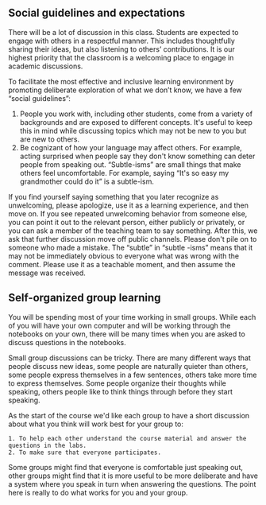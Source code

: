
## Social guidelines and expectations

There will be a lot of discussion in this class. Students are expected to engage with others in a respectful manner. This includes thoughtfully sharing their ideas, but also listening to others’ contributions. It is our highest priority that the classroom is a welcoming place to engage in academic discussions.

To facilitate the most effective and inclusive learning environment by promoting deliberate exploration of what we don’t know, we have a few  “social guidelines”:

1. People you work with, including other students, come from a variety of backgrounds and are exposed to different concepts. It's useful to keep this in mind while discussing topics which may not be new to you but are new to others.
2. Be cognizant of how your language may affect others. For example, acting surprised when people say they don't know something can deter people from speaking out. “Subtle-isms” are small things that make others feel uncomfortable. For example, saying “It's so easy my grandmother could do it” is a subtle-ism.  
	
If you find yourself saying something that you later recognize as unwelcoming, please apologize, use it as a learning experience, and then move on. If you see repeated unwelcoming behavior from someone else, you can point it out to the relevant person, either publicly or privately, or you can ask a member of the teaching team to say something. After this, we ask that further discussion move off public channels. Please don't pile on to someone who made a mistake. The “subtle” in “subtle -isms” means that it may not be immediately obvious to everyone what was wrong with the comment. Please use it as a teachable moment, and then assume the message was received.

## Self-organized group learning

You will be spending most of your time working in small groups.  While each of you will have your own computer and will be working through the notebooks on your own, there will be many times when you are asked to discuss questions in the notebooks.

Small group discussions can be tricky.  There are many different ways that people discuss new ideas, some people are naturally quieter than others, some people express themselves in a few sentences, others take more time to express themselves.  Some people organize their thoughts while speaking, others people like to think things through before they start speaking.

As the start of the course we'd like each group to have a short discussion about what you think will work best for your group to:

	1. To help each other understand the course material and answer the questions in the labs.
	2. To make sure that everyone participates.

Some groups might find that everyone is comfortable just speaking out, other groups might find that it is more useful to be more deliberate and have a system where you speak in turn when answering the questions.  The point here is really to do what works for you and your group.





